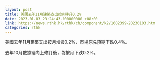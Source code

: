 ```yaml
---
layout: post
title: 美國去年11月建築支出按月轉升0.2%
date: 2023-01-03 23:24:43.000000000 +08:00
link: https://news.rthk.hk/rthk/ch/component/k2/1682399-20230103.htm
categories: rthk
---
```


美國去年11月建築支出按月增長0.2%，市場原先預期下跌0.4%。

去年10月數據經向上修訂後，為按月下跌0.2%。
